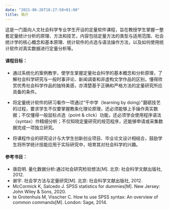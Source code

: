 ```yaml
---
date: "2021-06-26T18:27:58+01:00"
title: 简介
---
```


这是一门面向人文社会科学专业学生开设的定量软件课程，旨在教授学生掌握一整套定量统计分析的原理、方法和技艺，内容包括定量方法的类型与适用范围、社会统计学的核心概念和基本原理、统计软件的点选与语法操作方法，以及如何使用统计软件对真实数据进行定量分析等。

#### 课程目标：

* 通过系统化的案例教学，使学生掌握定量社会科学的基本概念和分析原理，了解社会科学研究与一般时事评论、新闻调查和非虚构文学作品的区别，懂得欣赏优秀社会科学作品的独特美感，亦清楚基于正确和严格方法的定量研究所应具备的条件。

* 将定量统计软件的研习看作一项通过“干中学（learning by doing）”磨砺技艺的过程，要求学生不仅要掌握教条化理论原理，还必须能够上手操作真实数据；不仅懂得一般鼠标点选（point & click）功能，还必须学会使用程序语法（syntax）作精细分析；不仅知晓定量研究的规范程序，还能够申请或采集数据完成一项独立研究。

* 将课程作业的研究设计与大学生创新创业项目、毕业论文设计相结合，鼓励学生将所学统计技能应用于实际研究中，培育其对社会科学的兴趣。

#### 参考书目：

* 唐启明. 量化数据分析:通过社会研究检验想法[M]. 北京: 社会科学文献出版社, 2012.
* 谢宇. 社会学方法与定量研究[M]. 北京: 社会科学文献出版社, 2012.
* McCormick K, Salcedo J. SPSS statistics for dummies[M]. New Jersey: John Wiley & Sons, 2020.
* te Grotenhuis M, Visscher C. How to use SPSS syntax: An overview of common commands[M]. London: Sage, 2014.
